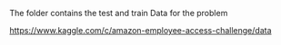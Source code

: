The folder contains the test and train Data for the problem

https://www.kaggle.com/c/amazon-employee-access-challenge/data
